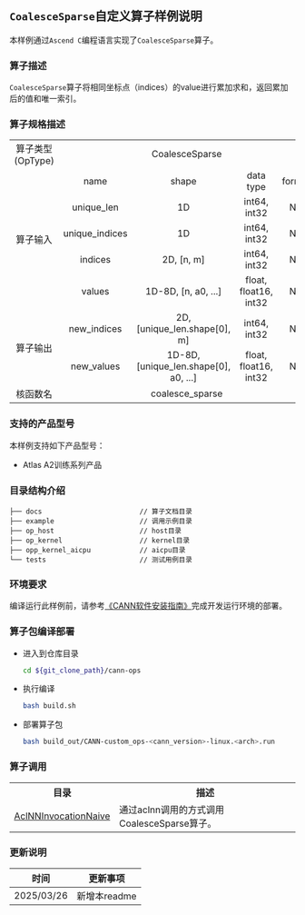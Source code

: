 ## `CoalesceSparse`自定义算子样例说明 
本样例通过`Ascend C`编程语言实现了`CoalesceSparse`算子。

### 算子描述
`CoalesceSparse`算子将相同坐标点（indices）的value进行累加求和，返回累加后的值和唯一索引。

### 算子规格描述

<table>
<tr><td rowspan="1" align="center">算子类型(OpType)</td><td colspan="4" align="center">CoalesceSparse</td></tr>
</tr>
<tr><td rowspan="5" align="center">算子输入</td><td align="center">name</td><td align="center">shape</td><td align="center">data type</td><td align="center">format</td></tr>
<tr><td align="center">unique_len</td><td align="center">1D</td><td align="center">int64, int32</td><td align="center">ND</td></tr>
<tr><td align="center">unique_indices</td><td align="center">1D</td><td align="center">int64, int32</td><td align="center">ND</td></tr>
<tr><td align="center">indices</td><td align="center">2D, [n, m]</td><td align="center">int64, int32</td><td align="center">ND</td></tr>
<tr><td align="center">values</td><td align="center">1D-8D, [n, a0, ...]</td><td align="center">float, float16, int32</td><td align="center">ND</td></tr>
</tr>
</tr>
<tr><td rowspan="2" align="center">算子输出</td><td align="center">new_indices</td><td align="center">2D, [unique_len.shape[0], m]</td><td align="center">int64, int32</td><td align="center">ND</td></tr>
<tr><td align="center">new_values</td><td align="center">1D-8D, [unique_len.shape[0], a0, ...]</td><td align="center">float, float16, int32</td><td align="center">ND</td></tr>
</tr>
<tr><td rowspan="1" align="center">核函数名</td><td colspan="4" align="center">coalesce_sparse</td></tr>
</table>

### 支持的产品型号
本样例支持如下产品型号：
- Atlas A2训练系列产品

### 目录结构介绍
```
├── docs                        // 算子文档目录
├── example                     // 调用示例目录
├── op_host                     // host目录
├── op_kernel                   // kernel目录
├── opp_kernel_aicpu            // aicpu目录
└── tests                       // 测试用例目录
```

### 环境要求
编译运行此样例前，请参考[《CANN软件安装指南》](https://hiascend.com/document/redirect/CannCommunityInstSoftware)完成开发运行环境的部署。

### 算子包编译部署
  - 进入到仓库目录

    ```bash
    cd ${git_clone_path}/cann-ops
    ```

  - 执行编译

    ```bash
    bash build.sh
    ```

  - 部署算子包

    ```bash
    bash build_out/CANN-custom_ops-<cann_version>-linux.<arch>.run
    ```
### 算子调用
<table>
    <th>目录</th><th>描述</th>
    <tr>
        <td><a href="./examples/AclNNInvocationNaive"> AclNNInvocationNaive</td><td>通过aclnn调用的方式调用CoalesceSparse算子。</td>
    </tr>
</table>

### 更新说明
| 时间 | 更新事项 |
|----|------|
| 2025/03/26 | 新增本readme |
